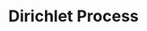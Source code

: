---
title: Dirichlet Process
layout: tag
permalink: /tags/dirichlet-process/
taxonomy: dirichlet process
---